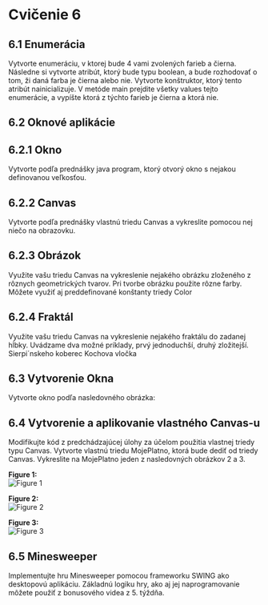 # Cvičenie 6
## 6.1 Enumerácia
Vytvorte enumeráciu, v ktorej bude 4 vami zvolených farieb a čierna. Následne
si vytvorte atribút, ktorý bude typu boolean, a bude rozhodovať o tom, ži daná
farba je čierna alebo nie. Vytvorte konštruktor, ktorý tento atribút nainicializuje. V metóde main prejdite všetky values tejto enumerácie, a vypíšte ktorá
z týchto farieb je čierna a ktorá nie.
## 6.2 Oknové aplikácie
## 6.2.1 Okno
Vytvorte podľa prednášky java program, ktorý otvorý okno s nejakou definovanou veľkosťou.
## 6.2.2 Canvas
Vytvorte podľa prednášky vlastnú triedu Canvas a vykreslite pomocou nej niečo
na obrazovku.
## 6.2.3 Obrázok
Využite vašu triedu Canvas na vykreslenie nejakého obrázku zloženého z rôznych
geometrických tvarov. Pri tvorbe obrázku použite rôzne farby.
Môžete využiť aj preddefinované konštanty triedy Color
## 6.2.4 Fraktál
Využite vašu triedu Canvas na vykreslenie nejakého fraktálu do zadanej hĺbky.
Uvádzame dva možné príklady, prvý jednoduchší, druhý zložitejší.
Sierpi´nskeho koberec
Kochova vločka
## 6.3 Vytvorenie Okna
Vytvorte okno podľa nasledovného obrázka:
## 6.4 Vytvorenie a aplikovanie vlastného Canvas-u
Modifikujte kód z predchádzajúcej úlohy za účelom použitia vlastnej triedy
typu Canvas. Vytvorte vlastnú triedu MojePlatno, ktorá bude dediť od triedy
Canvas. Vykreslite na MojePlatno jeden z nasledovných obrázkov 2 a 3.

**Figure 1:** \
![Figure 1](/assets/images/figure1.png)

**Figure 2:** \
![Figure 2](/assets/images/figure2.png)

**Figure 3:** \
![Figure 3](/assets/images/figure3.png)

## 6.5 Minesweeper
Implementujte hru Minesweeper pomocou frameworku SWING ako desktopovú
aplikáciu. Základnú logiku hry, ako aj jej naprogramovanie môžete použiť z
bonusového videa z 5. týždňa.